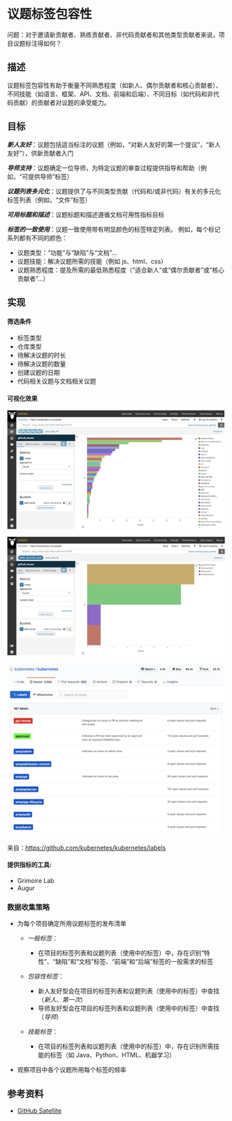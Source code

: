 # 议题标签包容性

问题：对于邀请新贡献者、熟练贡献者、非代码贡献者和其他类型贡献者来说，项目议题标注得如何？


## 描述
议题标签包容性有助于衡量不同熟悉程度（如新人、偶尔贡献者和核心贡献者）、不同技能（如语言、框架、API、文档、前端和后端）、不同目标（如代码和非代码贡献）的贡献者对议题的承受能力。

## 目标

*__新人友好__*：议题包括适当标注的议题（例如，“对新人友好的第一个提议”，“新人友好”），供新贡献者入门

*__导师支持__*：议题确定一位导师，为特定议题的审查过程提供指导和帮助（例如，“可提供导师”标签）

*__议题列表多元化__*：议题提供了与不同类型贡献（代码和/或非代码）有关的多元化标签列表（例如，“文件”标签）

*__可用标题和描述__*：议题标题和描述遵循文档可用性指标目标

*__标签的一致使用__*：议题一致使用带有明显颜色的标签特定列表。 例如，每个标记系列都有不同的颜色：

- 议题类型：“功能”与“缺陷”与“文档”…
- 议题技能：解决议题所需的技能（例如 js、html、css）
- 议题熟悉程度：提及所需的最低熟悉程度（“适合新人”或“偶尔贡献者”或“核心贡献者”…）

## 实现

#### 筛选条件

- 标签类型
- 仓库类型
- 待解决议题的时长
- 待解决议题的数量
- 创建议题的日期
- 代码相关议题与文档相关议题

#### 可视化效果

![grimoire lab 示例 #1](images/issue-label-inclusivity_grimoire-lab-viz-example1.png)

![grimoire lab 示例 #2](images/issue-label-inclusivity_grimoire-lab-viz-example2.png)

![kubernetes 项目的示例标签](images/issue-label-inclusivity_kubernetes-labels-example.png)

 来自：https://github.com/kubernetes/kubernetes/labels

#### 提供指标的工具:
- Grimoire Lab
- Augur

### 数据收集策略

- 为每个项目确定所用议题标签的发布清单
   - *一般标签*：
      - 在项目的标签列表和议题列表（使用中的标签）中，存在识别“特性”、“缺陷”和“文档”标签、“前端”和“后端”标签的一般需求的标签
   - *包容性标签*：
     - 新人友好型会在项目的标签列表和议题列表（使用中的标签）中查找（*新人*、*第一次*）
     - 导师友好型会在项目的标签列表和议题列表（使用中的标签）中查找（*导师*）

  - *技能标签*：
     - 在项目的标签列表和议题列表（使用中的标签）中，存在识别所需技能的标签（如 Java、Python、HTML、机器学习）

- 观察项目中各个议题所用每个标签的频率

## 参考资料
- [GitHub Satellite](https://githubsatellite.com/)
